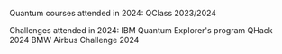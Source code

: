Quantum courses attended in 2024:
QClass 2023/2024

Challenges attended in 2024:
IBM Quantum Explorer's program
QHack 2024
BMW Airbus Challenge 2024


